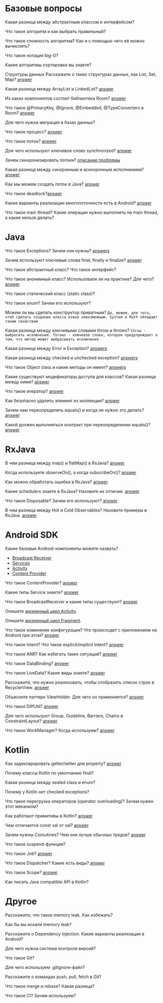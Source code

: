 # Базовые вопросы

Какая разница между абстрактным классом и интерфейсом?

Что такое алгоритм и как выбрать правильный?

Что такое сложность алгоритма? Как и с помощью чего её можно вычислить?

Что такое нотация big-O?

Какие алгоритмы сортировки вы знаете?


 

Структуры данных
Расскажите о таких структурах данных, как List, Set, Map? [answer](/basics/collections/About.md)

Какая разница между ArrayList и LinkedList? [answer](/basics/collections/List.md)

Из каких компонентов состоит библиотека Room? [answer](/libraries/SQL/room/About.md/#компоненты)

Что такое @PrimaryKey, @Ignore, @Embedded, @TypeConverters в Room? [answer](/libraries/SQL/room/Annotations.md)

Для чего нужна миграция в базах данных?

Что такое процесс? [answer](/processAndStreaming/About.md)

Что такое поток? [answer](/processAndStreaming/About.md)

Для чего используют ключевое слово synchronized? [answer](/processAndStreaming/synchronized.md)

Зачем синхронизировать потоки? [описание проблемы](/processAndStreaming/synchronized.md)

Какая разница между синхронным и асинхронным исполнением? [answer](/processAndStreaming/AsyncAndSync.md)

Как мы можем создать поток в Java? [answer](/basics/syntaxJava/Asynchrony/Threads.md)

Что такое deadlock?[answer](/processAndStreaming/Deadlock.md)

Какие варианты реализации многопоточности есть в Android? [answer](/processAndStreaming/AsyncAndSync.md/#асинхронное-програмирование)

Что такое main thread? Какие операции нужно выполнять на main thread, а какие нельзя делать?

# Java 

Что такое Exceptions? Зачем они нужны? [answers](/basics/syntaxJava/Exceptions.md)

Зачем используют ключевые слова final, finally и finalize? [answer](/basics/syntaxJava/FinalFinallyFinalize.md)

Что такое абстрактный класс? Что такое интерфейс?

Что такое анонимный класс? Использовали ли на практике? Для чего? [answer](/basics/syntaxJava/AnonymousClasses.md)

Что такое статический класс (static class)?

Что такое enum? Зачем его используют?

Можем ли мы сделать конструктор приватным?
`Да, можем, для того, чтоб сделать создание класса извне невозможным. System и Math обладают таким свойством` 

Какая разница между ключевыми словами throw и throws?
`throw - выбросить исключение. throws - ключевое слово, которое предупреждает о том, что метод может выбрасывать исключения`

Какая разница между Error и Exception? [answers](/basics/syntaxJava/Exceptions.md)

Какая разница между checked и unchecked exception? [answers](/basics/syntaxJava/Exceptions.md)

Что такое Object class и какие методы он имеет? [answers](/basics/syntaxJava/Object.md)

Какие существуют модификаторы доступа для классов? Какая разница между ними? [answer](/basics/visibilityModifiers.md)

Что такое итератор? [answer](/basics/collections/iterator.md)

Как безопасно удалить элемент из коллекции? [answer](/basics/collections/iterator.md/#безопасный-способ-удаления-элемнтов)

Зачем нам переопределять equals() и когда не нужно это делать? [answer](/basics/HashCodeAndEquals.md)

Какой должен выполняться контракт при переопределении equals()? [answer](/basics/HashCodeAndEquals.md)

# RxJava

В чем разница между map() и flatMap() в RxJava? [answer](/libraries/RxJava/MapAndFlatMap.md)

Когда используете observeOn(), а когда subscribeOn()? [answer](/libraries/RxJava/About.md)

Как можно обработать ошибки в RxJava? [answer](/libraries/RxJava/Exceptions.md)

Какие schedulers знаете в RxJava? Назовите их отличия. [answer](/libraries/RxJava/Schedulers.md)

Что такое Disposable? Зачем его используют? [answer](/libraries/RxJava/Disposable.md)

В чем разница между Hot и Cold Observables? Назовите примеры в RxJava. [answer](/processAndStreaming/HotAndColdObservables.md)

# Android SDK

Какие базовые Android-компоненты можете назвать?
- [Broadcast Receiver](/android/appComponents/components/broadcastReceiver.md)
- [Services](/android/appComponents/components/Service.md)
- [Activity](/android/appComponents/components/Activity.md)
- [Content Provider](/android/appComponents/components/ContentProvider.md)

Что такое ContentProvider? [answer](/android/appComponents/components/ContentProvider.md)

Какие типы Service знаете? [answer](/android/appComponents/components/Service.md)

Что такое BroadcastReceiver и какие типы существуют? [answer](/android/appComponents/components/broadcastReceiver.md)

Опишите [жизненный цикл Activity](/android/appComponents/activityLifecycle.md).

Опишите [жизненный цикл Fragment](/UI/XML/Fragments/LifeCycle.md).

Что такое изменение конфигурации? Что происходит с приложением на Android при этом? [answer](/android/appComponents/AndroidManifest.md/#конфигурация-и-ее-изменение)

Что такое Intent? Что такое explicit/implicit Intent? [answer](/android/appComponents/intent.md)

Что такое ANR? Как избегать таких ситуаций? [answer](/processAndStreaming/About.md/#anr)

Что такое DataBinding? [answer](/UI/XML/DataBinding.md)

Что такое LiveData? Какие виды знаете? [answer](/libraries/LiveData/LiveData.md)

Расскажите, что нужно реализовать, чтобы отобразить список строк в RecyclerView. [answer](/UI/XML/RecyclerView/About.md)

Объясните паттерн ViewHolder. Для чего он применяется? [answer](/UI/XML/RecyclerView/ViewHolder.md)

Что такое DiffUtil? [answer](/UI/XML/RecyclerView/DiffUtil.md)

Для чего используют Group, Guideline, Barriers, Chains в ConstraintLayout? [answer](/UI/XML/Layouts/ConstraintLayout.md)

Что такое WorkManager? Когда используем? [answer](/android/workManager.md)

# Kotlin 

Как задекларировать getter/setter для property? [answer](/basics/syntaxKotlin/gettersAndSetters.md)

Почему классы Kotlin по умолчанию final? 

Какая разница между sealed class и enum?

Почему у Kotlin нет checked exceptions? 

Что такое перегрузка операторов (operator overloading)? Зачем нужен этот механизм?

Как работают примитивы в Kotlin? [answer](/basics/syntaxKotlin/kotlin.md/#примитивы)

Чем отличается const val от val? [answer](/basics/syntaxKotlin/kotlin.md/#const-val-и-val)

Зачем нужны Coroutines? Чем они лучше обычных тредов? [answer](/coroutines/About.md)

Что такое suspend-функция?

Что такое Job? [answer](/coroutines/launchAndJob.md)

Что такое Dispatcher? Какие есть виды? [answer](/coroutines/Dispatcher.md)

Что такое Scope? [answer](/coroutines/Scope.md)

Как писать Java compatible API в Kotlin?

# Другое

Расскажите, что такое memory leak. Как избежать?

Как бы вы искали memory leak?

Расскажите о Dependency injection. Какие варианты реализации в Android?

Для чего нужна система контроля версий?

Что такое Git?

Для чего используем .gitignore-файл?

Расскажите о командах push, pull, fetch в Git?

Что такое merge и rebase? Какая разница?

Что такое CI? Зачем используем?